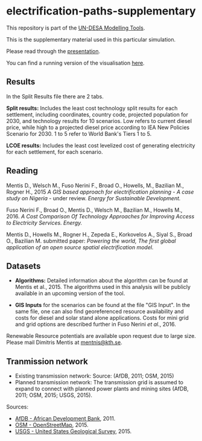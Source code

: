# electrification-paths-supplementary

This repository is part of the [UN-DESA Modelling Tools](https://un-desa-modelling.github.io/).

This is the supplementary material used in this particular simulation.

Please read through the
[presentation](https://un-desa-modelling.github.io/electrification-paths-presentation/).

You can find a running version of the visualisation
[here](https://un-desa-modelling.github.io/electrification-paths-visualisation/).


## Results

In the Split Results file there are 2 tabs.

**Split results:** Includes the least cost technology split results
for each settlement, including coordinates, country code, projected
population for 2030, and technology results for 10 scenarios. Low
refers to current diesel price, while high to a projected diesel price
according to IEA New Policies Scenario for 2030. 1 to 5 refer to World
Bank's Tiers 1 to 5.

**LCOE results:** Includes the least cost levelized cost of generating
electricity for each settlement, for each scenario.


## Reading

Mentis D., Welsch M., Fuso Nerini F., Broad O., Howells, M., Bazilian
M., Rogner H., 2015 _A GIS based approach for electrification
planning - A case study on Nigeria_ - under review. _Energy for
Sustainable Development._

Fuso Nerini F., Broad O., Mentis D., Welsch M., Bazilian M., Howells
M., 2016. _A Cost Comparison Of Technology Approaches for Improving
Access to Electricity Services. Energy._

Mentis D., Howells M., Rogner H., Zepeda E., Korkovelos A., Siyal S.,
Broad O., Bazilian M. submitted paper: _Powering the world, The first
global application of an open source spatial electrification model._

## Datasets

- **Algorithms:** Detailed information about the algorithm can be
  found at Mentis et al., 2015. The algorithms used in this analysis
  will be publicly available in an upcoming version of the tool.

- **GIS Inputs** for the scenarios can be found at the file "GIS
  Input". In the same file, one can also find georeferenced resource
  availability and costs for diesel and solar stand alone
  applications. Costs for mini grid and grid options are described
  further in Fuso Nerini _et al._, 2016.

Renewable Resource potentials are available upon request due to large
size. Please mail Dimitris Mentis at [mentnis@kth.se](mentis@kth.se).

## Tranmission network

- Existing transmission network: Source: (AfDB, 2011; OSM, 2015)
- Planned transmission network: The transmission grid is assumed to
  expand to connect with planned power plants and mining sites (AfDB,
  2011; OSM, 2015; USGS, 2015).

Sources:

- [AfDB - African Development Bank](http://www.infrastructureafrica.org/tools/maps), 2011.
- [OSM - OpenStreetMap](https://www.openstreetmap.org/), 2015.
- [USGS - United States Geological Survey](http://mrdata.usgs.gov/mineral-resources/minfac.html), 2015.
